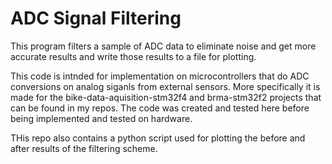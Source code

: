 # ADC Signal Filtering

This program filters a sample of ADC data to eliminate noise and get more accurate results and write those results to a file for plotting. 

This code is intnded for implementation on microcontrollers that do ADC conversions on analog siganls from external sensors. More specifically it is made for the bike-data-aquisition-stm32f4 and brma-stm32f2 projects that can be found in my repos. The code was created and tested here before being implemented and tested on hardware. 

THis repo also contains a python script used for plotting the before and after results of the filtering scheme. 

